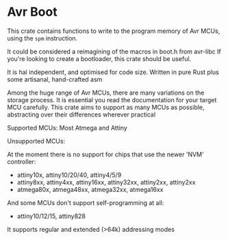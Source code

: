 # Avr Boot

This crate contains functions to write to the program memory of Avr MCUs, using the `spm` instruction.

It could be considered a reimagining of the macros in boot.h from avr-libc
If you're looking to create a bootloader, this crate should be useful.

It is hal independent, and optimised for code size. Written in pure Rust plus some artisanal, hand-crafted asm

Among the huge range of Avr MCUs, there are many variations on the storage process.
It is essential you read the documentation for your target MCU carefully.
This crate aims to support as many MCUs as possible, abstracting over their differences wherever practical

Supported MCUs:
Most Atmega and Attiny

Unsupported MCUs:

At the moment there is no support for chips that use the newer 'NVM' controller:
* attiny10x, attiny10/20/40, attiny4/5/9
* attiny8xx, attiny4xx, attiny16xx, attiny32xx, attiny2xx, attiny2xx
* atmega80x, atmega48xx, atmega32xx, atmega16xx

And some MCUs don't support self-programming at all:
* attiny10/12/15, attiny828

It supports regular and extended (>64k) addressing modes
